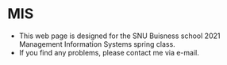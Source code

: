 # MIS
- This web page is designed for the SNU Buisness school 2021 Management Information Systems spring class.
- If you find any problems, please contact me via e-mail.
